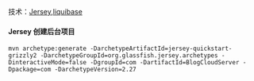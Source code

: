 技术：[Jersey](https://jersey.github.io/),[liquibase](http://www.liquibase.org/)

#### Jersey 创建后台项目
`mvn archetype:generate -DarchetypeArtifactId=jersey-quickstart-grizzly2 -DarchetypeGroupId=org.glassfish.jersey.archetypes -DinteractiveMode=false -DgroupId=com -DartifactId=BlogCloudServer -Dpackage=com -DarchetypeVersion=2.27`